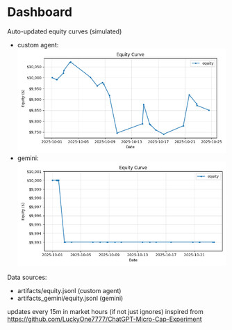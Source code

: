 # Dashboard

Auto-updated equity curves (simulated)

- custom agent: ![Equity Curve](artifacts/equity.png?v=139a7af)
- gemini: ![Equity Curve (Gemini)](artifacts_gemini/equity.png?v=139a7af)

Data sources:
- artifacts/equity.jsonl (custom agent)
- artifacts_gemini/equity.jsonl (gemini)

updates every 15m in market hours (if not just ignores)
inspired from https://github.com/LuckyOne7777/ChatGPT-Micro-Cap-Experiment